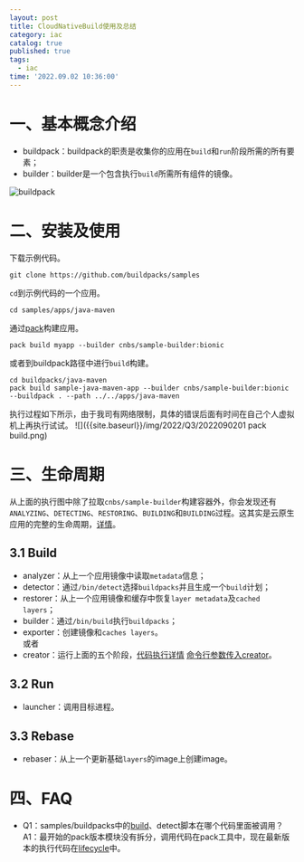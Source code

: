 ```yaml
---
layout: post
title: CloudNativeBuild使用及总结
category: iac
catalog: true
published: true
tags:
  - iac
time: '2022.09.02 10:36:00'
---
```

# 一、基本概念介绍
- buildpack：buildpack的职责是收集你的应用在`build`和`run`阶段所需的所有要素；
- builder：builder是一个包含执行`build`所需所有组件的镜像。

![buildpack](https://d2908q01vomqb2.cloudfront.net/fe2ef495a1152561572949784c16bf23abb28057/2021/09/16/Buildpacks_img1.jpg)

# 二、安装及使用
下载示例代码。
```
git clone https://github.com/buildpacks/samples
```
`cd`到示例代码的一个应用。
```
cd samples/apps/java-maven
```
通过[pack](https://buildpacks.io/docs/tools/pack/)构建应用。
```
pack build myapp --builder cnbs/sample-builder:bionic
```
或者到buildpack路径中进行`build`构建。
```
cd buildpacks/java-maven
pack build sample-java-maven-app --builder cnbs/sample-builder:bionic --buildpack . --path ../../apps/java-maven
```
执行过程如下所示，由于我司有网络限制，具体的错误后面有时间在自己个人虚拟机上再执行试试。
![]({{site.baseurl}}/img/2022/Q3/2022090201 pack build.png)

# 三、生命周期
从上面的执行图中除了拉取`cnbs/sample-builder`构建容器外，你会发现还有`ANALYZING`、`DETECTING`、`RESTORING`、`BUILDING`和`BUILDING`过程。这其实是云原生应用的完整的生命周期，[详情](https://github.com/buildpacks/lifecycle)。
## 3.1 Build
- analyzer：从上一个应用镜像中读取`metadata`信息；
- detector：通过`/bin/detect`选择`buildpacks`并且生成一个`build`计划；
- restorer：从上一个应用镜像和缓存中恢复`layer metadata`及`cached layers`；
- builder：通过`/bin/build`执行`buildpacks`；
- exporter：创建镜像和`caches layers`。  
或者
- creator：运行上面的五个阶段，[代码执行详情](https://github.com/buildpacks/lifecycle/blob/4f52db0a90b5637e718328e7019bf8e592fdeece/cmd/lifecycle/creator.go#L162) [命令行参数传入creator](https://github.com/buildpacks/lifecycle/blob/4f52db0a90b5637e718328e7019bf8e592fdeece/cmd/lifecycle/creator.go#L54)。

## 3.2 Run
- launcher：调用目标进程。

## 3.3 Rebase
- rebaser：从上一个更新基础`layers`的image上创建image。

# 四、FAQ
- Q1：samples/buildpacks中的[build](https://github.com/buildpacks/samples/blob/main/buildpacks/java-maven/bin/build)、detect脚本在哪个代码里面被调用？
A1：最开始的pack版本模块没有拆分，调用代码在pack工具中，现在最新版本的执行代码在[lifecycle](https://github.com/buildpacks/lifecycle/blob/4f52db0a90b5637e718328e7019bf8e592fdeece/buildpack/build.go#L101)中。